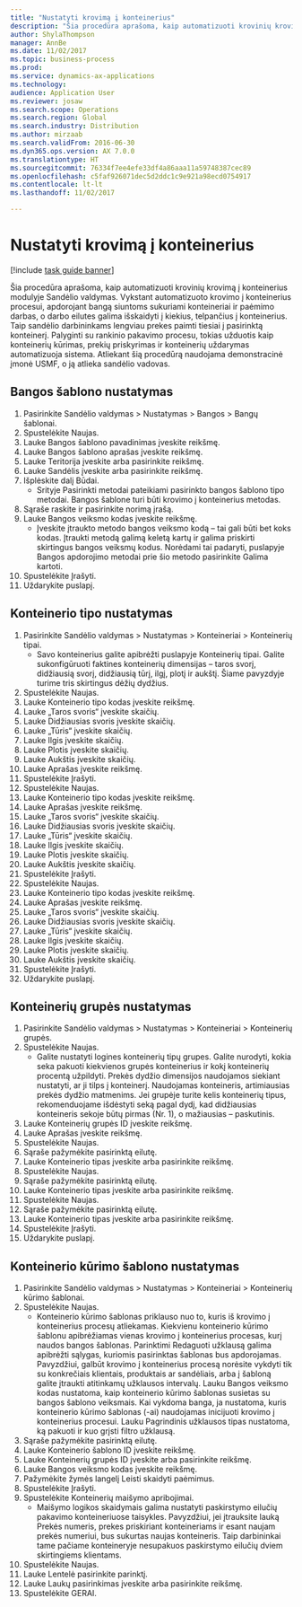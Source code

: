 ```yaml
--- 
title: "Nustatyti krovimą į konteinerius"
description: "Šia procedūra aprašoma, kaip automatizuoti krovinių krovimą į konteinerius modulyje Sandėlio valdymas."
author: ShylaThompson
manager: AnnBe
ms.date: 11/02/2017
ms.topic: business-process
ms.prod: 
ms.service: dynamics-ax-applications
ms.technology: 
audience: Application User
ms.reviewer: josaw
ms.search.scope: Operations
ms.search.region: Global
ms.search.industry: Distribution
ms.author: mirzaab
ms.search.validFrom: 2016-06-30
ms.dyn365.ops.version: AX 7.0.0
ms.translationtype: HT
ms.sourcegitcommit: 76334f7ee4efe33df4a86aaa11a59748387cec89
ms.openlocfilehash: c5faf926071dec5d2ddc1c9e921a98ecd0754917
ms.contentlocale: lt-lt
ms.lasthandoff: 11/02/2017

---
```

# <a name="set-up-containerization"></a>Nustatyti krovimą į konteinerius

[!include [task guide banner](../../includes/task-guide-banner.md)]

Šia procedūra aprašoma, kaip automatizuoti krovinių krovimą į konteinerius modulyje Sandėlio valdymas. Vykstant automatizuoto krovimo į konteinerius procesui, apdorojant bangą siuntoms sukuriami konteineriai ir paėmimo darbas, o darbo eilutes galima išskaidyti į kiekius, telpančius į konteinerius. Taip sandėlio darbininkams lengviau prekes paimti tiesiai į pasirinktą konteinerį. Palyginti su rankinio pakavimo procesu, tokias užduotis kaip konteinerių kūrimas, prekių priskyrimas ir konteinerių uždarymas automatizuoja sistema. Atliekant šią procedūrą naudojama demonstracinė įmonė USMF, o ją atlieka sandėlio vadovas.


## <a name="set-up-a-wave-template"></a>Bangos šablono nustatymas
1. Pasirinkite Sandėlio valdymas > Nustatymas > Bangos > Bangų šablonai.
2. Spustelėkite Naujas.
3. Lauke Bangos šablono pavadinimas įveskite reikšmę.
4. Lauke Bangos šablono aprašas įveskite reikšmę.
5. Lauke Teritorija įveskite arba pasirinkite reikšmę.
6. Lauke Sandėlis įveskite arba pasirinkite reikšmę.
7. Išplėskite dalį Būdai.
    * Srityje Pasirinkti metodai pateikiami pasirinkto bangos šablono tipo metodai. Bangos šablone turi būti krovimo į konteinerius metodas.  
8. Sąraše raskite ir pasirinkite norimą įrašą.
9. Lauke Bangos veiksmo kodas įveskite reikšmę.
    * Įveskite įtraukto metodo bangos veiksmo kodą – tai gali būti bet koks kodas. Įtraukti metodą galimą keletą kartų ir galima priskirti skirtingus bangos veiksmų kodus. Norėdami tai padaryti, puslapyje Bangos apdorojimo metodai prie šio metodo pasirinkite Galima kartoti.  
10. Spustelėkite Įrašyti.
11. Uždarykite puslapį.

## <a name="set-up-a-container-type"></a>Konteinerio tipo nustatymas
1. Pasirinkite Sandėlio valdymas > Nustatymas > Konteineriai > Konteinerių tipai.
    * Savo konteinerius galite apibrėžti puslapyje Konteinerių tipai. Galite sukonfigūruoti faktines konteinerių dimensijas – taros svorį, didžiausią svorį, didžiausią tūrį, ilgį, plotį ir aukštį. Šiame pavyzdyje turime tris skirtingus dėžių dydžius.  
2. Spustelėkite Naujas.
3. Lauke Konteinerio tipo kodas įveskite reikšmę.
4. Lauke „Taros svoris“ įveskite skaičių.
5. Lauke Didžiausias svoris įveskite skaičių.
6. Lauke „Tūris“ įveskite skaičių.
7. Lauke Ilgis įveskite skaičių.
8. Lauke Plotis įveskite skaičių.
9. Lauke Aukštis įveskite skaičių.
10. Lauke Aprašas įveskite reikšmę.
11. Spustelėkite Įrašyti.
12. Spustelėkite Naujas.
13. Lauke Konteinerio tipo kodas įveskite reikšmę.
14. Lauke Aprašas įveskite reikšmę.
15. Lauke „Taros svoris“ įveskite skaičių.
16. Lauke Didžiausias svoris įveskite skaičių.
17. Lauke „Tūris“ įveskite skaičių.
18. Lauke Ilgis įveskite skaičių.
19. Lauke Plotis įveskite skaičių.
20. Lauke Aukštis įveskite skaičių.
21. Spustelėkite Įrašyti.
22. Spustelėkite Naujas.
23. Lauke Konteinerio tipo kodas įveskite reikšmę.
24. Lauke Aprašas įveskite reikšmę.
25. Lauke „Taros svoris“ įveskite skaičių.
26. Lauke Didžiausias svoris įveskite skaičių.
27. Lauke „Tūris“ įveskite skaičių.
28. Lauke Ilgis įveskite skaičių.
29. Lauke Plotis įveskite skaičių.
30. Lauke Aukštis įveskite skaičių.
31. Spustelėkite Įrašyti.
32. Uždarykite puslapį.

## <a name="set-up-a-container-group"></a>Konteinerių grupės nustatymas
1. Pasirinkite Sandėlio valdymas > Nustatymas > Konteineriai > Konteinerių grupės.
2. Spustelėkite Naujas.
    * Galite nustatyti logines konteinerių tipų grupes. Galite nurodyti, kokia seka pakuoti kiekvienos grupės konteinerius ir kokį konteinerių procentą užpildyti. Prekės dydžio dimensijos naudojamos siekiant nustatyti, ar ji tilps į konteinerį. Naudojamas konteineris, artimiausias prekės dydžio matmenims. Jei grupėje turite kelis konteinerių tipus, rekomenduojame išdėstyti seką pagal dydį, kad didžiausias konteineris sekoje būtų pirmas (Nr. 1), o mažiausias – paskutinis.    
3. Lauke Konteinerių grupės ID įveskite reikšmę.
4. Lauke Aprašas įveskite reikšmę.
5. Spustelėkite Naujas.
6. Sąraše pažymėkite pasirinktą eilutę.
7. Lauke Konteinerio tipas įveskite arba pasirinkite reikšmę.
8. Spustelėkite Naujas.
9. Sąraše pažymėkite pasirinktą eilutę.
10. Lauke Konteinerio tipas įveskite arba pasirinkite reikšmę.
11. Spustelėkite Naujas.
12. Sąraše pažymėkite pasirinktą eilutę.
13. Lauke Konteinerio tipas įveskite arba pasirinkite reikšmę.
14. Spustelėkite Įrašyti.
15. Uždarykite puslapį.

## <a name="set-up-a-container-build-template"></a>Konteinerio kūrimo šablono nustatymas
1. Pasirinkite Sandėlio valdymas > Nustatymas > Konteineriai > Konteinerių kūrimo šablonai.
2. Spustelėkite Naujas.
    * Konteinerio kūrimo šablonas priklauso nuo to, kuris iš krovimo į konteinerius procesų atliekamas. Kiekvienu konteinerio kūrimo šablonu apibrėžiamas vienas krovimo į konteinerius procesas, kurį naudos bangos šablonas. Parinktimi Redaguoti užklausą galima apibrėžti sąlygas, kuriomis pasirinktas šablonas bus apdorojamas. Pavyzdžiui, galbūt krovimo į konteinerius procesą norėsite vykdyti tik su konkrečiais klientais, produktais ar sandėliais, arba į šabloną galite įtraukti atitinkamų užklausos intervalų. Lauku Bangos veiksmo kodas nustatoma, kaip konteinerio kūrimo šablonas susietas su bangos šablono veiksmais. Kai vykdoma banga, ja nustatoma, kuris konteinerio kūrimo šablonas (-ai) naudojamas inicijuoti krovimo į konteinerius procesui. Lauku Pagrindinis užklausos tipas nustatoma, ką pakuoti ir kuo grįsti filtro užklausą.  
3. Sąraše pažymėkite pasirinktą eilutę.
4. Lauke Konteinerio šablono ID įveskite reikšmę.
5. Lauke Konteinerių grupės ID įveskite arba pasirinkite reikšmę.
6. Lauke Bangos veiksmo kodas įveskite reikšmę.
7. Pažymėkite žymės langelį Leisti skaidyti paėmimus.
8. Spustelėkite Įrašyti.
9. Spustelėkite Konteinerių maišymo apribojimai.
    * Maišymo logikos skaidymais galima nustatyti paskirstymo eilučių pakavimo konteineriuose taisykles. Pavyzdžiui, jei įtrauksite lauką Prekės numeris, prekes priskiriant konteineriams ir esant naujam prekės numeriui, bus sukurtas naujas konteineris. Taip darbininkai tame pačiame konteineryje nesupakuos paskirstymo eilučių dviem skirtingiems klientams.  
10. Spustelėkite Naujas.
11. Lauke Lentelė pasirinkite parinktį.
12. Lauke Laukų pasirinkimas įveskite arba pasirinkite reikšmę.
13. Spustelėkite GERAI.


